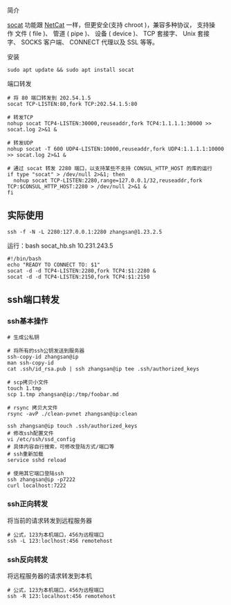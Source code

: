 简介

[socat](https://linux.die.net/man/1/socat) 功能跟 [NetCat](https://network.fasionchan.com/zh_CN/latest/toolkit/nc.html) 一样，但更安全(支持 chroot )，兼容多种协议， 支持操作 文件 ( file )、 管道 ( pipe )、 设备 ( device )、 TCP 套接字、 Unix 套接字、 SOCKS 客户端、 CONNECT 代理以及 SSL 等等。

安装

```plain
sudo apt update && sudo apt install socat
```

端口转发

```plain
# 将 80 端口转发到 202.54.1.5 
socat TCP-LISTEN:80,fork TCP:202.54.1.5:80

# 转发TCP
nohup socat TCP4-LISTEN:30000,reuseaddr,fork TCP4:1.1.1.1:30000 >> socat.log 2>&1 &

# 转发UDP
nohup socat -T 600 UDP4-LISTEN:10000,reuseaddr,fork UDP4:1.1.1.1:10000 >> socat.log 2>&1 &
```

```plain
# 通过 socat 转发 2280 端口，以支持某些不支持 CONSUL_HTTP_HOST 的库的运行
if type "socat" > /dev/null 2>&1; then
  nohup socat TCP-LISTEN:2280,range=127.0.0.1/32,reuseaddr,fork TCP:$CONSUL_HTTP_HOST:2280 > /dev/null 2>&1 &
fi
```

## 实际使用

```shell
ssh -f -N -L 2280:127.0.0.1:2280 zhangsan@1.23.2.5
```


运行：bash socat_hb.sh 10.231.243.5

```shell
#!/bin/bash
echo "READY TO CONNECT TO: $1"
socat -d -d TCP4-LISTEN:2280,fork TCP4:$1:2280 &
socat -d -d TCP4-LISTEN:2150,fork TCP4:$1:2150
```


## ssh端口转发

### ssh基本操作

```shell
# 生成公私钥

# 将所有的ssh公钥发送到服务器
ssh-copy-id zhangsan@ip
man ssh-copy-id
cat .ssh/id_rsa.pub | ssh zhangsan@ip tee .ssh/authorized_keys

# scp拷贝小文件
touch 1.tmp
scp 1.tmp zhangsan@ip:/tmp/foobar.md

# rsync 拷贝大文件
rsync -avP ./clean-pvnet zhangsan@ip:clean

ssh zhangsan@ip touch .ssh/authorized_keys
# 修改ssh配置文件
vi /etc/ssh/ssd_config
# 具体内容自行搜索，可修改登陆方式/端口等
# ssh重新加载
service sshd reload

# 使用其它端口登陆ssh
ssh zhangsan@ip -p7222
curl localhost:7222
```
### ssh正向转发

将当前的请求转发到远程服务器

```shell
# 公式，123为本机端口，456为远程端口
ssh -L 123:loclhost:456 remotehost

```



### ssh反向转发

将远程服务器的请求转发到本机

```shell
# 公式，123为本机端口，456为远程端口
ssh -R 123:localhost:456 remotehost
```
